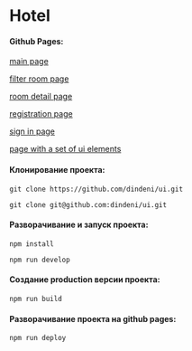 # Hotel

#### Github Pages:

  [main page](https://dindeni.github.io/ui)
 
  [filter room page](https://dindeni.github.io/ui/filter.html)

  [room detail page](https://dindeni.github.io/ui/room.html)

  [registration page](https://dindeni.github.io/ui/registration.html)

  [sign in page](https://dindeni.github.io/ui/signIn.html)

  [page with a set of ui elements](https://dindeni.github.io/ui/ui-page.html)

#### Клонирование проекта:

  `git clone https://github.com/dindeni/ui.git`
  
  `git clone git@github.com:dindeni/ui.git`

#### Разворачивание и запуск проекта:
  
  `npm install`
  
  `npm run develop`

#### Создание production версии проекта:

  `npm run build`

#### Разворачивание проекта на github pages:

  `npm run deploy`
